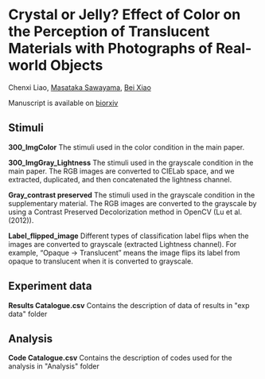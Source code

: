 # Crystal or Jelly? Effect of Color on the Perception of Translucent Materials with Photographs of Real-world Objects

Chenxi Liao, [Masataka Sawayama](https://www.mswym.com/), [Bei Xiao](https://sites.google.com/site/beixiao/?pli=1&authuser=2)

Manuscript is available on [biorxiv](https://www.biorxiv.org/content/10.1101/2021.10.18.464695v1) 

## Stimuli

**300_ImgColor**
The stimuli used in the color condition in the main paper.

**300_ImgGray_Lightness**
The stimuli used in the grayscale condition in the main paper. The RGB images are converted to CIELab space, and we extracted, duplicated, and then concatenated the lightness channel.

**Gray_contrast preserved**
The stimuli used in the grayscale condition in the supplementary material. The RGB images are converted to the grayscale by using a Contrast Preserved Decolorization method in OpenCV (Lu et al. (2012)).

**Label_flipped_image**
Different types of classification label flips when the images are converted to grayscale (extracted Lightness channel). For example, “Opaque -> Translucent” means the image flips its label from opaque to translucent when it is converted to grayscale.

## Experiment data
**Results Catalogue.csv**
Contains the description of data of results in "exp data" folder

## Analysis
**Code Catalogue.csv**
Contains the description of codes used for the analysis in "Analysis" folder





